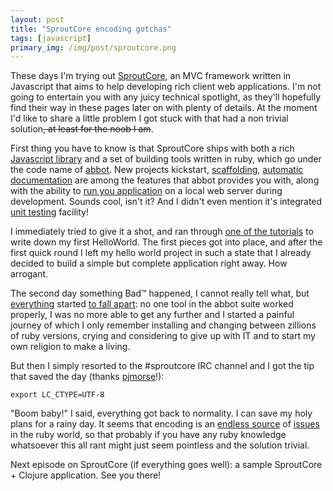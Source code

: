 ```yaml
---
layout: post
title: "SproutCore encoding gotchas"
tags: [javascript]
primary_img: /img/post/sproutcore.png
---
```


These days I'm trying out <a title="Sproutcore homepage" href="http://www.sproutcore.com/">SproutCore</a>, an MVC framework written in Javascript that aims to help developing rich client web applications. I'm not going to entertain you with any juicy technical spotlight, as they'll hopefully find their way in these pages later on with plenty of details. At the moment I'd like to share a little problem I got stuck with that had a non trivial solution<del datetime="2010-09-28T20:03:47+00:00">,  at least for the noob I am</del>.

First thing you have to know is that SproutCore ships with both a rich <a title="SproutCore source code" href="http://github.com/sproutcore/sproutcore">Javascript library</a> and a set of building tools written in ruby, which go under the code name of <a title="Abbot source code" href="http://github.com/sproutcore/abbot">abbot</a>. New projects kickstart, <a title="sc-gen" href="http://wiki.sproutcore.com/Abbot+Spec+sc-gen">scaffolding</a>, <a title="sc-docs" href="http://blog.sproutcore.com/post/150789672/now-available-sproutcore-1-0-reference-docs">automatic documentation</a> are among the features that abbot provides you with, along with the ability to <a title="sc-server" href="http://wiki.sproutcore.com/BuildTools-Reference+sc-server">run you application</a> on a local web server during development. Sounds cool, isn't it? And I didn't even mention it's integrated <a title="unit tests" href="http://wiki.sproutcore.com/UnitTesting-Introduction">unit testing</a> facility!

I immediately tried to give it a shot, and ran through <a title="Todos tutorial" href="http://wiki.sproutcore.com/Todos%C2%A0Intro">one of the tutorials</a> to write down my first HelloWorld. The first pieces got into place, and after the first quick round I left my hello world project in such a state that I already decided to build a simple but complete application right away. How arrogant.

The second day something Bad™ happened, I cannot really tell what, but <a title="#fail" href="http://gist.github.com/597780">everything</a> started <a title="#fail" href="https://gist.github.com/f2a107a3a0a2cd49e4e5">to fall apart</a>: no one tool in the abbot suite worked properly, I was no more able to get any further and I started a painful journey of which I only remember installing and changing between zillions of ruby versions, crying and considering to give up with IT and to start my own religion to make a living.

But then I simply resorted to the #sproutcore IRC channel and I got the tip that saved the day (thanks <a title="my saviour" href="http://www.flashesofpanic.com/">pjmorse</a>!):

<code>export LC_CTYPE=UTF-8</code>

"Boom baby!" I said, everything got back to normality. I can save my holy plans for a rainy day. It seems that encoding is an <a title="#fail" href="http://www.taylorluk.com/2009/08/ruby-19-encoding-gotcha-retreat-to-ascii-8bit">endless</a><a title="#fail" href="http://gnuu.org/2009/11/02/ruby-1-9-encoding-issues-again/"> source</a> of <a title="#fail" href="http://stackoverflow.com/questions/3597255/why-does-my-sproutcore-development-server-drop-connections-with-invalid-byte-seq">issues</a> in the ruby world, so that probably if you have any ruby knowledge whatsoever this all rant might just seem pointless and the solution trivial.

Next episode on SproutCore (if everything goes well): a sample SproutCore + Clojure application. See you there!
